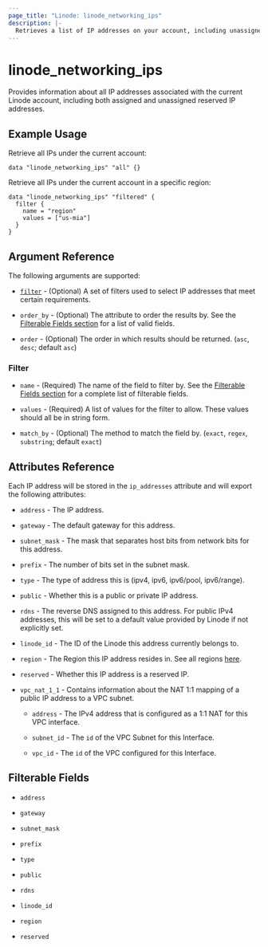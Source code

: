 ```yaml
---
page_title: "Linode: linode_networking_ips"
description: |-
  Retrieves a list of IP addresses on your account, including unassigned reserved IP addresses.
---
```


# linode\_networking\_ips

Provides information about all IP addresses associated with the current Linode account, including both assigned and unassigned reserved IP addresses.

## Example Usage

Retrieve all IPs under the current account:

```hcl
data "linode_networking_ips" "all" {}
```

Retrieve all IPs under the current account in a specific region:

```hcl
data "linode_networking_ips" "filtered" {
  filter {
    name = "region"
    values = ["us-mia"]
  }
}
```

## Argument Reference

The following arguments are supported:

* [`filter`](#filter) - (Optional) A set of filters used to select IP addresses that meet certain requirements.

* `order_by` - (Optional) The attribute to order the results by. See the [Filterable Fields section](#filterable-fields) for a list of valid fields.

* `order` - (Optional) The order in which results should be returned. (`asc`, `desc`; default `asc`)

### Filter

* `name` - (Required) The name of the field to filter by. See the [Filterable Fields section](#filterable-fields) for a complete list of filterable fields.

* `values` - (Required) A list of values for the filter to allow. These values should all be in string form.

* `match_by` - (Optional) The method to match the field by. (`exact`, `regex`, `substring`; default `exact`)

## Attributes Reference

Each IP address will be stored in the `ip_addresses` attribute and will export the following attributes:

* `address` - The IP address.

* `gateway` - The default gateway for this address.

* `subnet_mask` - The mask that separates host bits from network bits for this address.

* `prefix` - The number of bits set in the subnet mask.

* `type` - The type of address this is (ipv4, ipv6, ipv6/pool, ipv6/range).

* `public` - Whether this is a public or private IP address.

* `rdns` - The reverse DNS assigned to this address. For public IPv4 addresses, this will be set to a default value provided by Linode if not explicitly set.

* `linode_id` - The ID of the Linode this address currently belongs to.

* `region` - The Region this IP address resides in. See all regions [here](https://api.linode.com/v4/regions).

* `reserved` - Whether this IP address is a reserved IP.

* `vpc_nat_1_1` - Contains information about the NAT 1:1 mapping of a public IP address to a VPC subnet.

    * `address` - The IPv4 address that is configured as a 1:1 NAT for this VPC interface.

    * `subnet_id` - The `id` of the VPC Subnet for this Interface.

    * `vpc_id` - The `id` of the VPC configured for this Interface.

## Filterable Fields

* `address`

* `gateway`

* `subnet_mask`

* `prefix`

* `type`

* `public`

* `rdns`

* `linode_id`

* `region`

* `reserved`
